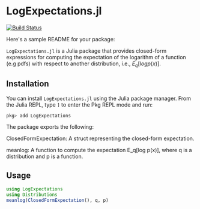 # LogExpectations.jl

[![Build Status](https://github.com/Nimrais/LogpdfExpectation.jl/actions/workflows/CI.yml/badge.svg?branch=main)](https://github.com/Nimrais/LogpdfExpectation.jl/actions/workflows/CI.yml?query=branch%3Amain)

Here's a sample README for your package:

`LogExpectations.jl` is a Julia package that provides closed-form expressions for computing the expectation of the logarithm of a function (e.g pdfs) with respect to another distribution, i.e., $E_q[log p(x)].$

## Installation

You can install `LogExpectations.jl` using the Julia package manager. From the Julia REPL, type `]` to enter the Pkg REPL mode and run:

```julia
pkg> add LogExpectations
```

The package exports the following:

ClosedFormExpectation: A struct representing the closed-form expectation.

meanlog: A function to compute the expectation E_q[log p(x)], where q is a distribution and p is a function.

## Usage

```julia
using LogExpectations
using Distributions
meanlog(ClosedFormExpectation(), q, p)
```